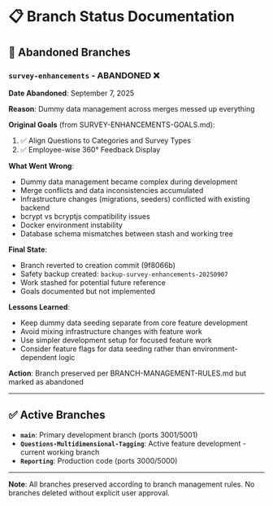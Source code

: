 # 📋 Branch Status Documentation

## 🚫 **Abandoned Branches**

### `survey-enhancements` - ABANDONED ❌

**Date Abandoned**: September 7, 2025

**Reason**: Dummy data management across merges messed up everything

**Original Goals** (from SURVEY-ENHANCEMENTS-GOALS.md):
1. ✅ Align Questions to Categories and Survey Types
2. ✅ Employee-wise 360° Feedback Display

**What Went Wrong**:
- Dummy data management became complex during development
- Merge conflicts and data inconsistencies accumulated
- Infrastructure changes (migrations, seeders) conflicted with existing backend
- bcrypt vs bcryptjs compatibility issues
- Docker environment instability
- Database schema mismatches between stash and working tree

**Final State**:
- Branch reverted to creation commit (9f8066b)
- Safety backup created: `backup-survey-enhancements-20250907` 
- Work stashed for potential future reference
- Goals documented but not implemented

**Lessons Learned**:
- Keep dummy data seeding separate from core feature development
- Avoid mixing infrastructure changes with feature work
- Use simpler development setup for focused feature work
- Consider feature flags for data seeding rather than environment-dependent logic

**Action**: Branch preserved per BRANCH-MANAGEMENT-RULES.md but marked as abandoned

---

## ✅ **Active Branches**

- **`main`**: Primary development branch (ports 3001/5001)
- **`Questions-Multidimensional-Tagging`**: Active feature development - current working branch
- **`Reporting`**: Production code (ports 3000/5000)

---

**Note**: All branches preserved according to branch management rules. No branches deleted without explicit user approval.
